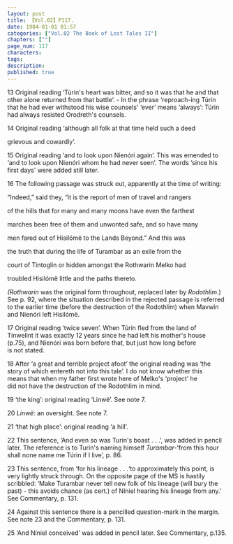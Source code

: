 ```yaml
---
layout: post
title: 【Vol.02】P117.
date: 1984-01-01 01:57
categories: ["Vol.02 The Book of Lost Tales II"]
chapters: [""]
page_num: 117
characters: 
tags: 
description: 
published: true
---
```


<p style="text-indent: 0;">
 13 Original reading ‘Túrin's heart was bitter, and so it was that he and that other alone returned from that battle’. - In the phrase ‘reproach-ing Túrin that he had ever withstood his wise counsels' ‘ever’ means ‘always’: Túrin had always resisted Orodreth's counsels.
</p>

 14   Original reading ‘although all folk at that time held such a deed

 grievous and cowardly’.

15   Original reading ‘and to look upon Nienóri again’. This was emended to ‘and to look upon Nienóri whom he had never seen’. The words ‘since his first days' were added still later.

16   The following passage was struck out, apparently at the time of writing:

“Indeed,” said they, “it is the report of men of travel and rangers

of the hills that for many and many moons have even the farthest

 marches been free of them and unwonted safe, and so have many

 men fared out of Hisilómë to the Lands Beyond.” And this was

the truth that during the life of Turambar as an exile from the

court of Tintoglin or hidden amongst the Rothwarin Melko had

troubled Hisilómë little and the paths thereto.

<I>(Rothwarin</I> was the original form throughout, replaced later by <I>Rodothlim.</I>) See p. 92, where the situation described in the rejected passage is referred to the earlier time (before the destruction of the Rodothlim) when Mavwin and Nienóri left Hisilómë.

17   Original reading ‘twice seven’. When Túrin fled from the land of<BR>Tinwelint it was exactly 12 years since he had left his mother's house<BR> (p.75), and Nienóri was born before that, but just how long before<BR>is not stated.

18   After ‘a great and terrible project afoot’ the original reading was ‘the<BR>story of which entereth not into this tale’. I do not know whether this<BR><I></I> means that when my father first wrote here of Melko's ‘project’ he<BR>did not have the destruction of the Rodothlim in mind.

19   ‘the king’: original reading ‘Linwë’. See note 7.

20   <I>Linwë:</I> an oversight. See note 7.

21     ‘that high place’: original reading ‘a hill’.

22   This sentence, ‘And even so was Turin's boast . . .’, was added in pencil later. The reference is to Turin's naming himself <I>Turambar-</I>‘from this hour shall none name me Túrin if I live’, p. 86.

23   This sentence, from ‘for his lineage . . .‘to approximately this point, is very lightly struck through. On the opposite page of the MS is hastily scribbled: ‘Make Turambar never tell new folk of his lineage (will bury the past) - this avoids chance (as cert.) of Níniel hearing his lineage from any.’ See Commentary, p. 131.

24   Against this sentence there is a pencilled question-mark in the margin. See note 23 and the Commentary, p. 131.

25   ‘And Níniel conceived’ was added in pencil later. See Commentary, p.135.

